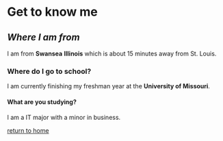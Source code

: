 # **Get to know me**

## *Where I am from*

I am from __Swansea__ __Illinois__ which is about 15 minutes away from St. Louis.

### Where do I go to school?

I am currently finishing my freshman year at the __University of Missouri__.

#### What are you studying?

I am a IT major with a minor in business.

[return to home](./README.md)





